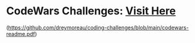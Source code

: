 # CodeWars Challenges: <a target="_blank" href="https://www.codewars.com/users/dreymotoh" >Visit Here</a>

(https://github.com/dreymoreau/coding-challenges/blob/main/codewars-readme.pdf)
